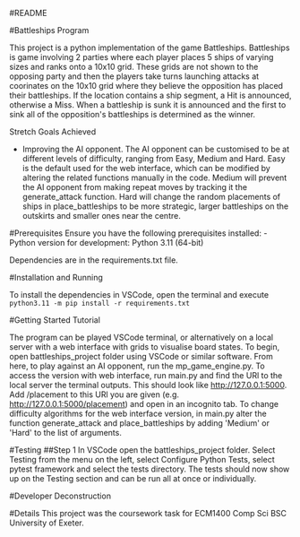 #README

#Battleships Program

This project is a python implementation of the game Battleships. Battleships is game involving 2 parties where each player places 5 ships of varying sizes and ranks onto a 10x10 grid. These grids are not shown to the opposing party and then the players take turns launching attacks at coorinates on the 10x10 grid where they believe the opposition has placed their battleships. If the location contains a ship segment, a Hit is announced, otherwise a Miss. When a battleship is sunk it is announced and the first to sink all of the opposition's battleships is determined as the winner.

Stretch Goals Achieved
- Improving the AI opponent.
The AI opponent can be customised to be at different levels of difficulty, ranging from Easy, Medium and Hard. Easy is the default used for the web interface, which can be modified by altering the related functions manually in the code. Medium will prevent the AI opponent from making repeat moves by tracking it the generate_attack function. Hard will change the random placements of ships in place_battleships to be more strategic, larger battleships on the outskirts and smaller ones near the centre.

#Prerequisites
Ensure you have the following prerequisites installed:
-Python version for development: Python 3.11 (64-bit)

Dependencies are in the requirements.txt file.


#Installation and Running

To install the dependencies in VSCode, open the terminal and execute
`python3.11 -m pip install -r requirements.txt`

#Getting Started Tutorial

The program can be played VSCode terminal, or alternatively on a local server with a web interface with grids to visualise board states. To begin, open battleships_project folder using VSCode or similar software. 
From here, to play against an AI opponent, run the mp_game_engine.py. 
To access the version with web interface, run main.py and find the URl to the local server the terminal outputs. This should look like http://127.0.0.1:5000. Add /placement to this URl you are given (e.g. http://127.0.0.1:5000/placement) and open in an incognito tab. 
To change difficulty algorithms for the web interface version, in main.py alter the function generate_attack and place_battleships by adding 'Medium' or 'Hard' to the list of arguments.

#Testing
##Step 1
In VSCode open the battleships_project folder. Select Testing from the menu on the left, select Configure Python Tests, select pytest framework and select the tests directory. The tests should now show up on the Testing section and can be run all at once or individually.


#Developer Deconstruction


#Details
This project was the coursework task for ECM1400 Comp Sci BSC University of Exeter.


